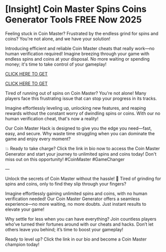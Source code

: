 # [Insight] Coin Master Spins Coins Generator Tools FREE Now 2025 

Feeling stuck in Coin Master? Frustrated by the endless grind for spins and coins? You're not alone, and we have your solution!

Introducing efficient and reliable Coin Master cheats that really work—no human verification required! Imagine breezing through your game with endless spins and coins at your disposal. No more waiting or spending money; it's time to take control of your gameplay! 

[CLICK HERE TO GET](https://appbitly.com/coin-master-new)

[CLICK HERE TO GET](https://appbitly.com/coin-master-new)


Tired of running out of spins on Coin Master? You're not alone! Many players face this frustrating issue that can stop your progress in its tracks.

Imagine effortlessly leveling up, unlocking new features, and reaping rewards without the constant worry of dwindling spins or coins. With our no human verification cheat, that's now a reality!

Our Coin Master Hack is designed to give you the edge you need—fast, easy, and secure. Why waste time struggling when you can dominate the game and enjoy every moment?

💥 Ready to take charge? Click the link in bio now to access the Coin Master Generator and start your journey to unlimited spins and coins today! Don't miss out on this opportunity! #CoinMaster #GameChanger

—

Unlock the secrets of Coin Master without the hassle! 🚀 Tired of grinding for spins and coins, only to find they slip through your fingers?

Imagine effortlessly gaining unlimited spins and coins, with no human verification needed! Our Coin Master Generator offers a seamless experience—no more waiting, no more doubts. Just instant results to elevate your game! 

Why settle for less when you can have everything? Join countless players who’ve turned their fortunes around with our cheats and hacks. Don’t let others leave you behind; it’s time to boost your gameplay!

Ready to level up? Click the link in our bio and become a Coin Master champion today! 
